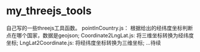 # my_threejs_tools
自己写的一些threejs工具函数。
pointInCountry.js： 根据给出的经纬度坐标判断点在哪个国家，数据是geojson;
Coordinate2LngLat.js: 将三维坐标转换为经纬度坐标;
LngLat2Coordinate.js: 将经纬度坐标转换为三维坐标;
...待续
